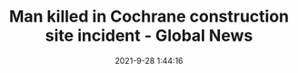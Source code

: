 ---
"title": "Man killed in Cochrane construction site incident - Global News"
"date": "2021-9-28 1:44:16"
"feed_name": "GOOGLENEWSCONSTRUCTION"
"feed_website": "https://news.google.com/search?q=construction%2Bincident&hl=en-US&gl=US&ceid=US:en"
"feed_rss": "https://news.google.com/rss/search?q=construction%2Bincident&hl=en-US&gl=US&ceid=US:en"
"link": "https://globalnews.ca/news/8225483/cochrane-worker-death/"
"source": "{'href': 'https://globalnews.ca', 'title': 'Global News'}"
"file": "_posts/2021-1-1-1b783bf6bef9da369b3ab1d6c40e49addfd72158.md"
"accident": "1"
"drilling": "0"
"dead": "1"
"injured": "0"
"arrested": "0"
"where": "construction site"
"causes": "unknown"
"place": "global news"
"place_uri": "http://en.wikipedia.org/wiki/Global_News"
---